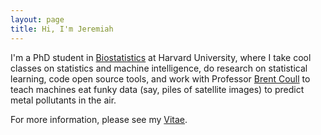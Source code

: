 ```yaml
---
layout: page
title: Hi, I'm Jeremiah
---
```



I'm a PhD student in [Biostatistics](http://www.hsph.harvard.edu/biostatistics/) at Harvard University, where I take cool classes on statistics and machine intelligence, 
do research on statistical learning, code open source tools, and work with Professor [Brent Coull](http://www.hsph.harvard.edu/brent-coull/) to teach machines eat funky data (say, piles of satellite images) to predict metal pollutants in the air.

<!-- 
i wrangle Pig, analyze in R and Python, power large-scale computation with C, and visualize in ggplot and d3.js. Shiny 

I love things that are <span style="color:black">elegantly simple</span> and <span style="color:black">deadly functional</span>, and never hesitate to  impose this aesthetic principle on all the things that I do.
--> 

For more information, please see my [Vitae](/download/cv/cv.pdf).